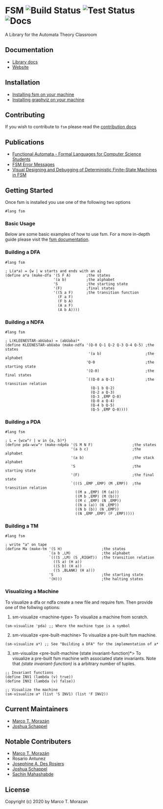 # FSM   ![Build Status](https://github.com/morazanm/fsm/actions/workflows/build.yml/badge.svg) ![Test Status](https://github.com/morazanm/fsm/actions/workflows/ci.yml/badge.svg) ![Docs](https://github.com/morazanm/fsm/actions/workflows/docs.yml/badge.svg)
A Library for the Automata Theory Classroom


## Documentation
- [Library docs](https://morazanm.github.io/fsm/fsm/index.html)
- [Website](https://morazanm.github.io/fsm/)

## Installation
- [Installing fsm on your machine](fsm-docs/readmes/fsm_install.md)
- [Installing graphviz on your machine](fsm-gviz/README.md)


## Contributing
If you wish to contribute to `fsm` please read the [contribution docs](fsm-docs/readmes/contribute.md)


## Publications
- [Functional Automata - Formal Languages for Computer Science Students](https://arxiv.org/abs/1412.4878)
- [FSM Error Messages](https://arxiv.org/abs/1906.11421v1)
- [Visual Designing and Debugging of Deterministic Finite-State Machines in FSM](https://arxiv.org/abs/2008.09254)


## Getting Started
Once fsm is installed you use one of the following two options
```racket
#lang fsm
```


### Basic Usage
Below are some basic examples of how to use fsm. For a more in-depth guide please visit the [fsm documentation](https://htmlpreview.github.io/?https://github.com/morazanm/fsm/blob/master/fsm.html).


### Building a DFA
```racket
#lang fsm 

; L(a*a) = {w | w starts and ends with an a}
(define a*a (make-dfa '(S F A)       ;the states
                      '(a b)         ;the alphabet
                      'S             ;the starting state
                      '(F)           ;final states
                      '((S a F)      ;the transition function
                        (F a F)
                        (F b A)
                        (A a F)
                        (A b A))))
```

### Building a NDFA
```racket
#lang fsm

; L(KLEENESTAR-abUaba) = (abUaba)*
(define KLEENESTAR-abUaba (make-ndfa '(Q-0 Q-1 Q-2 Q-3 Q-4 Q-5) ;the states
                                      '(a b)                    ;the alphabet
                                     'Q-0                       ;the starting state
                                     '(Q-0)                     ;the final states
                                     `((Q-0 a Q-1)              ;the transition relation
                                       (Q-1 b Q-2)
                                       (Q-2 a Q-3)
                                       (Q-3 ,EMP Q-0)
                                       (Q-0 a Q-4)
                                       (Q-4 b Q-5)
                                       (Q-5 ,EMP Q-0))))
```
### Building a PDA
```racket
#lang fsm

; L = {wcw^r | w in {a, b)*}
(define pda-wcw^r (make-ndpda '(S M N F)                  ;the states
                              '(a b c)                    ;the alphabet
                              '(a b)                      ;the stack alphabet
                              'S                          ;the starting state
                              '(F)                        ;the final state
                              `(((S ,EMP ,EMP) (M ,EMP))  ;the transition relation
                                ((M a ,EMP) (M (a)))
                                ((M b ,EMP) (M (b)))
                                ((M c ,EMP) (N ,EMP))
                                ((N a (a)) (N ,EMP))
                                ((N b (b)) (N ,EMP))
                                ((N ,EMP ,EMP) (F ,EMP)))))
```
### Building a TM
```racket
#lang fsm

; write "a" on tape
(define Ma (make-tm '(S H)                  ;the states
                    `(a b ,LM)              ;the alphabet
                    `(((S ,LM) (S ,RIGHT))  ;the transition relation
                      ((S a) (H a))
                      ((S b) (H a))
                      ((S ,BLANK) (H a)))
                    'S                      ;the starting state
                    '(H)))                  ;the halting states
```


### Visualizing a Machine 
To visualize a dfa or ndfa create a new file and require fsm. Then provide one of the follwing options:

1) sm-visualize &lt;machine-type&gt; To visualize a machine from scratch.
```racket
(sm-visualize 'pda) ;; Where the machine type is a symbol
```

2) sm-visualize &lt;pre-built-machine&gt; To visualize a pre-built fsm machine.
```racket
(sm-visualize a*) ;; See "Building a DFA" for the implementation of a*
```

3) sm-visualize &lt;pre-built-machine (state invariant-function)*&gt; To visualize a pre-built fsm machine with associated state invariants. Note that *(state invariant-function)* is a arbitrary number of tuples.
```racket
;; Invariant functions
(define INV1 (lambda (v) true))
(define INV2 (lambda (v) false))

;; Visualize the machine 
(sm-visualize a* (list 'S INV1) (list 'F INV2))
```

## Current Maintainers
- [Marco T. Morazán](https://github.com/morazanm)
- [Joshua Schappel](https://github.com/jschappel)

## Notable Contributers 
- [Marco T. Morazán](https://github.com/morazanm)
- Rosario Antunez
- [Josephine A. Des Rosiers](https://github.com/josdes)
- [Joshua Schappel](https://github.com/jschappel)
- [Sachin Mahashabde](https://github.com/sachinmahashabde)

## License
Copyright (c) 2020 by Marco T. Morazan
